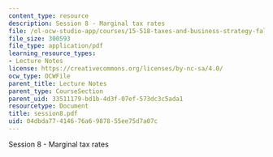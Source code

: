 ```yaml
---
content_type: resource
description: Session 8 - Marginal tax rates
file: /ol-ocw-studio-app/courses/15-518-taxes-and-business-strategy-fall-2002/04dbda77414676a6987855ee75d7a07c_session8.pdf
file_size: 300593
file_type: application/pdf
learning_resource_types:
- Lecture Notes
license: https://creativecommons.org/licenses/by-nc-sa/4.0/
ocw_type: OCWFile
parent_title: Lecture Notes
parent_type: CourseSection
parent_uid: 33511179-bd1b-4d3f-07ef-573dc3c5ada1
resourcetype: Document
title: session8.pdf
uid: 04dbda77-4146-76a6-9878-55ee75d7a07c
---
```

Session 8 - Marginal tax rates